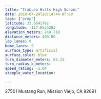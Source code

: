 ```yaml
---
title: "Trabuco Hills High School"
date: 2018-04-24T20:14:44-07:00
tags: ["prep"]
latitude: 33.6541762
longitude: -117.6533283
elevation_meters: 240.718
distance_meters: 400.00
lap_lanes: 9
home_lanes: 9
surface_type: artificial
surface_color: blue
turn_diameter_meters: 63.33
turn_radius_b_meters: 
speed_rating: -1.04
steeple_water_location:

---
```

27501 Mustang Run, Mission Viejo, CA 92691
<!--more-->
